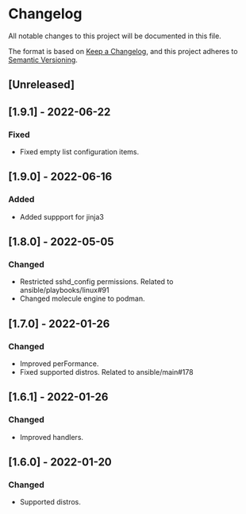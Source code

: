 # Changelog
All notable changes to this project will be documented in this file.

The format is based on [Keep a Changelog](https://keepachangelog.com/en/1.0.0/),
and this project adheres to [Semantic Versioning](https://semver.org/spec/v2.0.0.html).

## [Unreleased]

## [1.9.1] - 2022-06-22
### Fixed
- Fixed empty list configuration items.

## [1.9.0] - 2022-06-16
### Added
- Added suppport for jinja3
  
## [1.8.0] - 2022-05-05
### Changed
- Restricted sshd_config permissions. Related to ansible/playbooks/linux#91
- Changed molecule engine to podman.

## [1.7.0] - 2022-01-26
### Changed
- Improved perFormance.
- Fixed supported distros. Related to ansible/main#178

## [1.6.1] - 2022-01-26
### Changed
- Improved handlers.

## [1.6.0] - 2022-01-20
### Changed
- Supported distros.
